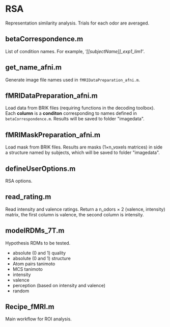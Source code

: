 # RSA
Representation similarity analysis. Trials for each odor are averaged.

## betaCorrespondence.m
List of condition names. For example, *'[[subjectName]]_exp1_lim1'*.

## get_name_afni.m
Generate image file names used in `fMRIDataPreparation_afni.m`.

## fMRIDataPreparation_afni.m
Load data from BRIK files (requiring functions in the decoding toolbox). Each **column** is a **conditon** corresponding to names defined in `betaCorrespondence.m`. Results will be saved to folder "imagedata".

## fMRIMaskPreparation_afni.m
Load mask from BRIK files. Results are masks (1×n_voxels matrices) in side a structure named by subjects, which will be saved to folder "imagedata".

## defineUserOptions.m
RSA options.

## read_rating.m
Read intensity and valence ratings. Return a n_odors × 2 (valence, intensity) matrix, the first column is valence, the second column is intensity.

## modelRDMs_7T.m
Hypothesis RDMs to be tested.
* absolute (0 and 1) quality
* absolute (0 and 1) structure
* Atom pairs tanimoto
* MCS tanimoto
* intensity
* valence
* perception (based on intensity and valence)
* random

## Recipe_fMRI.m
Main workflow for ROI analysis.